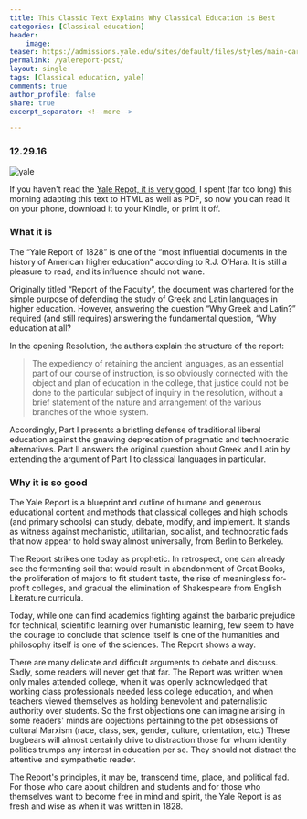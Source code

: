 ```yaml
---
title: This Classic Text Explains Why Classical Education is Best
categories: [Classical education]
header:
    image: 
teaser: https://admissions.yale.edu/sites/default/files/styles/main-carousel-image--1280x850/public/home-main-carousel-images/fin_aid.jpg?itok=6NEQ6j3v)
permalink: /yalereport-post/
layout: single
tags: [Classical education, yale]
comments: true
author_profile: false
share: true
excerpt_separator: <!--more-->

---
```


### 12.29.16

![yale](https://admissions.yale.edu/sites/default/files/styles/main-carousel-image--1280x850/public/home-main-carousel-images/fin_aid.jpg?itok=6NEQ6j3v)

If you haven't read the [Yale Repot, it is very good.](http://www.keithbuhler.com/yalereport) I spent (far too long) this morning adapting this text to HTML as well as PDF, so now you can read it on your phone,  download it to your Kindle, or print it off. 


### What it is 

The “Yale Report of 1828” is one of the “most influential documents in the history of American higher education” according to R.J. O’Hara. It is still a pleasure to read, and its influence should not wane.

<!--more-->


Originally titled “Report of the Faculty”, the document was chartered for the simple purpose of defending the study of Greek and Latin languages in higher education. However, answering the question “Why Greek and Latin?” required (and still requires) answering the fundamental question, “Why education at all?

In the opening Resolution, the authors explain the structure of the report:

>The expediency of retaining the ancient languages, as an essential part of our course of instruction, is so obviously connected with the object and plan of education in the college, that justice could not be done to the particular subject of inquiry in the resolution, without a brief statement of the nature and arrangement of the various branches of the whole system.

Accordingly, Part I presents a bristling defense of traditional liberal education against the gnawing deprecation of pragmatic and technocratic alternatives. Part II answers the original question about Greek and Latin by extending the argument of Part I to classical languages in particular.

### Why it is so good 

The Yale Report is a blueprint and outline of humane and generous educational content and methods that classical colleges and high schools (and primary schools) can study, debate, modify, and implement. It stands as witness against mechanistic, utilitarian, socialist, and technocratic fads that now appear to hold sway almost universally, from Berlin to Berkeley. 

The Report strikes one today as prophetic. In retrospect, one can already see the fermenting soil that would result in abandonment of Great Books, the proliferation of majors to fit student taste, the rise of meaningless for-profit colleges, and gradual the elimination of Shakespeare from English Literature curricula. 

Today, while one can find academics fighting against the barbaric prejudice for technical, scientific learning over humanistic learning, few seem to have the courage to conclude that science itself is one of the humanities and philosophy itself is one of the sciences. The Report shows a way. 

There are many delicate and difficult arguments to debate and discuss. Sadly, some readers will never get that far. The Report was written when only males attended college, when it was openly acknowledged that working class professionals needed less college education, and when teachers viewed themselves as holding benevolent and paternalistic authority over students. So the first objections one can imagine arising in some readers' minds are objections pertaining to the pet obsessions of cultural Marxism (race, class, sex, gender, culture, orientation, etc.)  These bugbears will almost certainly drive to distraction those for whom identity politics trumps any interest in education per se.  They should not distract the attentive and sympathetic reader.

The Report's principles, it may be, transcend time, place, and political fad. For those who care about children and students and for those who themselves want to become free in mind and spirit, the Yale Report is as fresh and wise as when it was written in 1828.